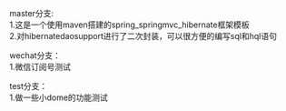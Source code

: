 master分支:    
1.这是一个使用maven搭建的spring_springmvc_hibernate框架模板                     
2.对hibernatedaosupport进行了二次封装，可以很方便的编写sql和hql语句                

wechat分支：            
1.微信订阅号测试

test分支：              
1.做一些小dome的功能测试
